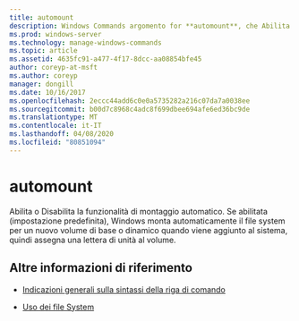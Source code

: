 ```yaml
---
title: automount
description: Windows Commands argomento for **automount**, che Abilita o Disabilita la funzionalità di montaggio automatico.
ms.prod: windows-server
ms.technology: manage-windows-commands
ms.topic: article
ms.assetid: 4635fc91-a477-4f17-8dcc-aa08854bfe45
author: coreyp-at-msft
ms.author: coreyp
manager: dongill
ms.date: 10/16/2017
ms.openlocfilehash: 2eccc44add6c0e0a5735282a216c07da7a0038ee
ms.sourcegitcommit: b00d7c8968c4adc8f699dbee694afe6ed36bc9de
ms.translationtype: MT
ms.contentlocale: it-IT
ms.lasthandoff: 04/08/2020
ms.locfileid: "80851094"
---
```

# <a name="automount"></a>automount

Abilita o Disabilita la funzionalità di montaggio automatico. Se abilitata (impostazione predefinita), Windows monta automaticamente il file system per un nuovo volume di base o dinamico quando viene aggiunto al sistema, quindi assegna una lettera di unità al volume.

## <a name="additional-references"></a>Altre informazioni di riferimento

- [Indicazioni generali sulla sintassi della riga di comando](command-line-syntax-key.md)

- [Uso dei file System](https://go.microsoft.com/fwlink/?LinkId=4509)